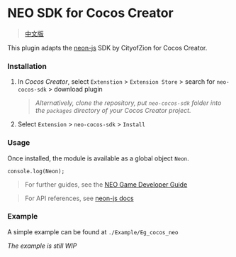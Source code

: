 # NEO SDK for Cocos Creator 

> [中文版](README-CN.md)

This plugin adapts the [neon-js](https://github.com/CityOfZion/neon-js) SDK by CityofZion for Cocos Creator. 

### Installation

1. In *Cocos Creator*, select `Extenstion` > `Extension Store` > search for `neo-cocos-sdk` > download plugin
   
   > *Alternatively, clone the repository, put `neo-cocos-sdk` folder into the `packages` directory of your Cocos Creator project.*

2. Select `Extension` > `neo-cocos-sdk` > `Install`

### Usage

Once installed, the module is available as a global object `Neon`.

```
console.log(Neon);
```

> For further guides, see the [NEO Game Developer Guide](https://github.com/neo-ngd/NEO.Game-Developer-Guide)

> For API references, see [neon-js docs](https://cityofzion.io/neon-js/docs/en/api/index.html)

### Example

A simple example can be found at `./Example/Eg_cocos_neo` 

*The example is still WIP*
